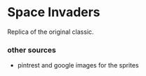 
# Space Invaders

Replica of the original classic.


### other sources

 - pintrest and google images for the sprites
